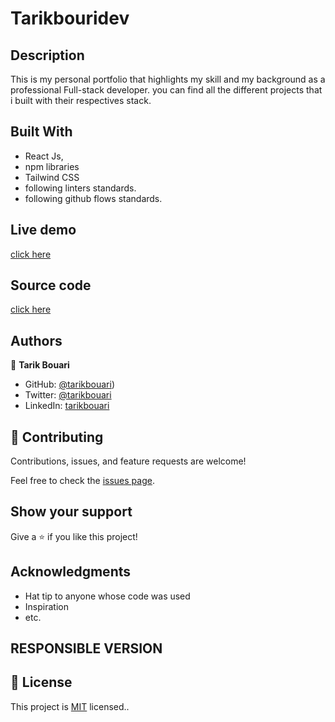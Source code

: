 
# Tarikbouridev

## Description

This is my personal portfolio that highlights my skill and my background as a professional Full-stack developer. 
you can find all  the different projects that i built with their respectives stack.  


## Built With

- React Js,
- npm libraries
- Tailwind CSS 
- following linters standards.
- following github flows standards.

## Live demo 
[click here](rr)

## Source code 
[click here](rr)
## Authors

👤 **Tarik Bouari**

- GitHub: [@tarikbouari](https://github.com/tarikbouari))
- Twitter: [@tarikbouari](https://twitter.com/TarikBouari)
- LinkedIn: [tarikbouari](https://www.linkedin.com/in/tarik-bouari-44b7191a6/)


## 🤝 Contributing

Contributions, issues, and feature requests are welcome!

Feel free to check the [issues page](../../issues/).

## Show your support

Give a ⭐️ if you like this project!

## Acknowledgments

- Hat tip to anyone whose code was used
- Inspiration
- etc.

## RESPONSIBLE VERSION 


## 📝 License

This project is [MIT](./MIT.md) licensed..
